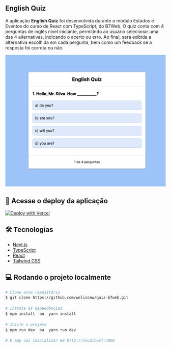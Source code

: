 ## English Quiz

A aplicação **English Quiz** foi desenvolvida durante o módulo Estados e Eventos do curso de React com TypeScript, do B7Web. O quiz conta com 4 perguntas de inglês nível iniciante, permitindo ao usuário selecionar uma das 4 alternativas, indicando o acerto ou erro. Ao final, será exibida a alternativa escolhida em cada pergunta, bem como um feedback se a resposta foi correta ou não.

<div align="center"> 
  <img src="./public/preview.png" alt="image preview English Quiz" width=550 />
</div>

## 🔗 Acesse o deploy da aplicação

[![Deploy with Vercel](https://vercel.com/button)](https://quiz-b7web.vercel.app/)

## 🛠️ Tecnologias

- [Next.js](https://nextjs.org/)
- [TypeScript](https://www.typescriptlang.org/)
- [React](https://react.dev/)
- [Tailwind CSS](https://tailwindcss.com/)

## 💻 Rodando o projeto localmente
```bash
# Clone este repositório
$ git clone https://github.com/welisonw/quiz-b7web.git

# Instale as dependências
$ npm install  ou  yarn install

# Inicie o projeto
$ npm run dev  ou  yarn run dev

# O app vai inicializar em http://localhost:3000
```
